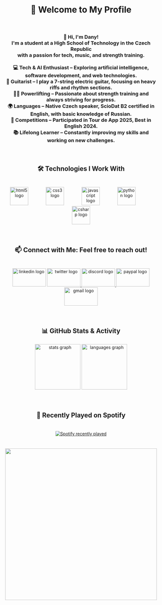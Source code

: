<br clear="both">

<h1 align="center">🌟 Welcome to My Profile</h1>

###

<br clear="both">

<h3 align="center">👋 Hi, I'm Dany!<br>I'm a student at a High School of Technology in the Czech Republic<br>with a passion for tech, music, and strength training.<br><br>💻 Tech & AI Enthusiast – Exploring artificial intelligence, software development, and web technologies.<br>🎸 Guitarist – I play a 7-string electric guitar, focusing on heavy riffs and rhythm sections.<br>🏋️‍♂️ Powerlifting – Passionate about strength training and always striving for progress.<br>🌍 Languages – Native Czech speaker, ScioDat B2 certified in English, with basic knowledge of Russian.<br>🚀 Competitions – Participated in Tour de App 2025, Best in English 2024.<br>📚 Lifelong Learner – Constantly improving my skills and working on new challenges.</h3>

###

<br clear="both">

<h2 align="center">🛠️ Technologies I Work With</h2>

###

<br clear="both">

<div align="center">
  <img src="https://cdn.jsdelivr.net/gh/devicons/devicon/icons/html5/html5-original.svg" height="60" alt="html5 logo"  />
  <img width="50" />
  <img src="https://cdn.jsdelivr.net/gh/devicons/devicon/icons/css3/css3-original.svg" height="60" alt="css3 logo"  />
  <img width="50" />
  <img src="https://cdn.jsdelivr.net/gh/devicons/devicon/icons/javascript/javascript-original.svg" height="60" alt="javascript logo"  />
  <img width="50" />
  <img src="https://cdn.jsdelivr.net/gh/devicons/devicon/icons/python/python-original.svg" height="60" alt="python logo"  />
  <img width="50" />
  <img src="https://cdn.jsdelivr.net/gh/devicons/devicon/icons/csharp/csharp-original.svg" height="60" alt="csharp logo"  />
</div>

###

<br clear="both">

<h2 align="center">📫 Connect with Me: Feel free to reach out!</h2>

###

<br clear="both">

<div align="center">
  <img src="https://raw.githubusercontent.com/maurodesouza/profile-readme-generator/master/src/assets/icons/social/linkedin/default.svg" width="110" height="60" alt="linkedin logo"  />
  <a href="https://x.com/SDragonex" target="_blank">
    <img src="https://raw.githubusercontent.com/maurodesouza/profile-readme-generator/master/src/assets/icons/social/twitter/default.svg" width="110" height="60" alt="twitter logo"  />
  </a>
  <a href="https://discordapp.com/users/613361320426733598" target="_blank">
    <img src="https://raw.githubusercontent.com/maurodesouza/profile-readme-generator/master/src/assets/icons/social/discord/default.svg" width="110" height="60" alt="discord logo"  />
  </a>
  <a href="https://paypal.me/TheDragonex" target="_blank">
    <img src="https://raw.githubusercontent.com/maurodesouza/profile-readme-generator/master/src/assets/icons/social/paypal/default.svg" width="110" height="60" alt="paypal logo"  />
  </a>
  <a href="mailto:77692779+SDragonex@users.noreply.github.com." target="_blank">
    <img src="https://raw.githubusercontent.com/maurodesouza/profile-readme-generator/master/src/assets/icons/social/gmail/default.svg" width="110" height="60" alt="gmail logo"  />
  </a>
</div>

###

<br clear="both">

<h2 align="center">📊 GitHub Stats & Activity</h2>

###

<div align="center">
  <img src="https://github-readme-stats.vercel.app/api?username=SDragonex&hide_title=true&hide_rank=true&show_icons=true&include_all_commits=true&count_private=true&disable_animations=false&theme=github_dark&locale=en&hide_border=false&order=1" height="150" alt="stats graph"  />
  <img src="https://github-readme-stats.vercel.app/api/top-langs?username=SDragonex&locale=en&hide_title=false&layout=compact&card_width=320&langs_count=3&theme=github_dark&hide_border=false&order=2" height="150" alt="languages graph"  />
</div>

###

<br clear="both">

<h2 align="center">🎵 Recently Played on Spotify</h2>

###

<br clear="both">

<div align="center">
  <a href="https://open.spotify.com/user/vaxztugt5y6mt1y3a09h1svoj">
    <img src="https://spotify-recently-played-readme.vercel.app/api?user=vaxztugt5y6mt1y3a09h1svoj&count=10&unique=true" alt="Spotify recently played"  />
  </a>
</div>

###

<br clear="both">

<div align="center">
  <img height="500" src="https://s13.gifyu.com/images/b2U4g.gif"  />
</div>

###

